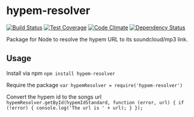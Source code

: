 # hypem-resolver

[![Build Status](https://travis-ci.org/feedm3/hypem-resolver.svg)](https://travis-ci.org/feedm3/hypem-resolver)
[![Test Coverage](https://codeclimate.com/github/feedm3/hypem-resolver/badges/coverage.svg)](https://codeclimate.com/github/feedm3/hypem-resolver/coverage)
[![Code Climate](https://codeclimate.com/github/feedm3/hypem-resolver/badges/gpa.svg)](https://codeclimate.com/github/feedm3/hypem-resolver)
[![Dependency Status](https://david-dm.org/feedm3/hypem-resolver.svg)](https://david-dm.org/feedm3/hypem-resolver)

Package for Node to resolve the hypem URL to its soundcloud/mp3 link.

## Usage
Install via npm
`npm install hypem-resolver`

Require the package
`var hypemResolver = require('hypem-resolver')`

Convert the hypem id to the songs url
`hypemResolver.getById(hypemIdStandard, function (error, url) {
    if (!error) {
        console.log('The url is ' + url);
    }
});`
